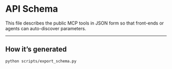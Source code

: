 # API Schema

This file describes the public MCP tools in JSON form so that front-ends or
agents can auto-discover parameters.

---

## How it’s generated

```bash
python scripts/export_schema.py
